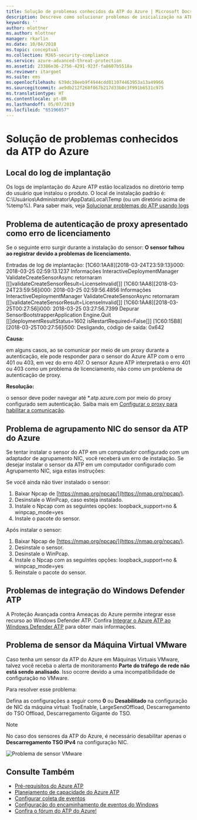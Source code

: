 ```yaml
---
title: Solução de problemas conhecidos da ATP do Azure | Microsoft Docs
description: Descreve como solucionar problemas de inicialização na ATP do Azure.
keywords: ''
author: mlottner
ms.author: mlottner
manager: rkarlin
ms.date: 10/04/2018
ms.topic: conceptual
ms.collection: M365-security-compliance
ms.service: azure-advanced-threat-protection
ms.assetid: 23386e36-2756-4291-923f-fa8607b5518a
ms.reviewer: itargoet
ms.suite: ems
ms.openlocfilehash: 639dc38eeb9f4944cdd011074463953a13a49966
ms.sourcegitcommit: ae9db212f268f067b217d33b0c3f991b6531c975
ms.translationtype: HT
ms.contentlocale: pt-BR
ms.lasthandoff: 05/07/2019
ms.locfileid: "65196657"
---
```

# <a name="troubleshooting-azure-atp-known-issues"></a>Solução de problemas conhecidos da ATP do Azure 


## <a name="deployment-log-location"></a>Local do log de implantação
 
Os logs de implantação do Azure ATP estão localizados no diretório temp do usuário que instalou o produto. O local de instalação padrão é: C:\Usuários\Administrator\AppData\Local\Temp (ou um diretório acima de %temp%). Para saber mais, veja [Solucionar problemas do ATP usando logs](troubleshooting-atp-using-logs.md)

## <a name="proxy-authentication-problem-presents-as-a-licensing-error"></a>Problema de autenticação de proxy apresentado como erro de licenciamento

Se o seguinte erro surgir durante a instalação do sensor:  **O sensor falhou ao registrar devido a problemas de licenciamento.**

Entradas de log de implantação: [1C60:1AA8][2018-03-24T23:59:13]i000: 2018-03-25 02:59:13.1237 Informações  InteractiveDeploymentManager ValidateCreateSensorAsync retornaram [\[]validateCreateSensorResult=LicenseInvalid[\]] [1C60:1AA8][2018-03-24T23:59:56]i000: 2018-03-25 02:59:56.4856 Informações  InteractiveDeploymentManager ValidateCreateSensorAsync retornaram [\[]validateCreateSensorResult=LicenseInvalid[\]] [1C60:1AA8][2018-03-25T00:27:56]i000: 2018-03-25 03:27:56.7399 Depurar SensorBootstrapperApplication Engine.Quit [\[]deploymentResultStatus=1602 isRestartRequired=False[\]] [1C60:15B8][2018-03-25T00:27:56]i500: Desligando, código de saída: 0x642


**Causa:**

em alguns casos, ao se comunicar por meio de um proxy durante a autenticação, ele pode responder para o sensor do Azure ATP com o erro 401 ou 403, em vez do erro 407. O sensor Azure ATP interpretará o erro 401 ou 403 como um problema de licenciamento, não como um problema de autenticação de proxy. 

**Resolução:**

o sensor deve poder navegar até *.atp.azure.com por meio do proxy configurado sem autenticação. Saiba mais em [Configurar o proxy para habilitar a comunicação](configure-proxy.md).




## Problema de agrupamento NIC do sensor da ATP do Azure <a name="nic-teaming"></a>

Se tentar instalar o sensor do ATP em um computador configurado com um adaptador de agrupamento NIC, você receberá um erro de instalação. Se desejar instalar o sensor da ATP em um computador configurado com Agrupamento NIC, siga estas instruções:

Se você ainda não tiver instalado o sensor:

1.  Baixar Npcap de [https://nmap.org/npcap/](https://nmap.org/npcap/).
2.  Desinstale o WinPcap, caso esteja instalado.
3.  Instale o Npcap com as seguintes opções: loopback_support=no & winpcap_mode=yes
4.  Instale o pacote do sensor.

Após instalar o sensor:

1.  Baixar Npcap de [https://nmap.org/npcap/](https://nmap.org/npcap/).
2.  Desinstale o sensor.
3.  Desinstale o WinPcap.
4.  Instale o Npcap com as seguintes opções: loopback_support=no & winpcap_mode=yes
5.  Reinstale o pacote do sensor.

## <a name="windows-defender-atp-integration-issue"></a>Problemas de integração do Windows Defender ATP

A Proteção Avançada contra Ameaças do Azure permite integrar esse recurso ao Windows Defender ATP. Confira [Integrar o Azure ATP ao Windows Defender ATP](integrate-wd-atp.md) para obter mais informações. 

## <a name="vmware-virtual-machine-sensor-issue"></a>Problema de sensor da Máquina Virtual VMware

Caso tenha um sensor da ATP do Azure em Máquinas Virtuais VMware, talvez você receba o alerta de monitoramento **Parte do tráfego de rede não está sendo analisado**. Isso ocorre devido a uma incompatibilidade de configuração no VMware.

Para resolver esse problema:

Defina as configurações a seguir como **0** ou **Desabilitado** na configuração de NIC da máquina virtual: TsoEnable, LargeSendOffload, Descarregamento do TSO Offload, Descarregamento Gigante do TSO.
> [!NOTE]
> No caso dos sensores da ATP do Azure, é necessário desabilitar apenas o **Descarregamento TSO IPv4** na configuração NIC.

 ![Problema de sensor VMware](./media/vm-sensor-issue.png)

## <a name="see-also"></a>Consulte Também
- [Pré-requisitos do Azure ATP](atp-prerequisites.md)
- [Planejamento de capacidade do Azure ATP](atp-capacity-planning.md)
- [Configurar coleta de eventos](configure-event-collection.md)
- [Configuração do encaminhamento de eventos do Windows](configure-event-forwarding.md)
- [Confira o fórum do ATP do Azure!](https://aka.ms/azureatpcommunity)
